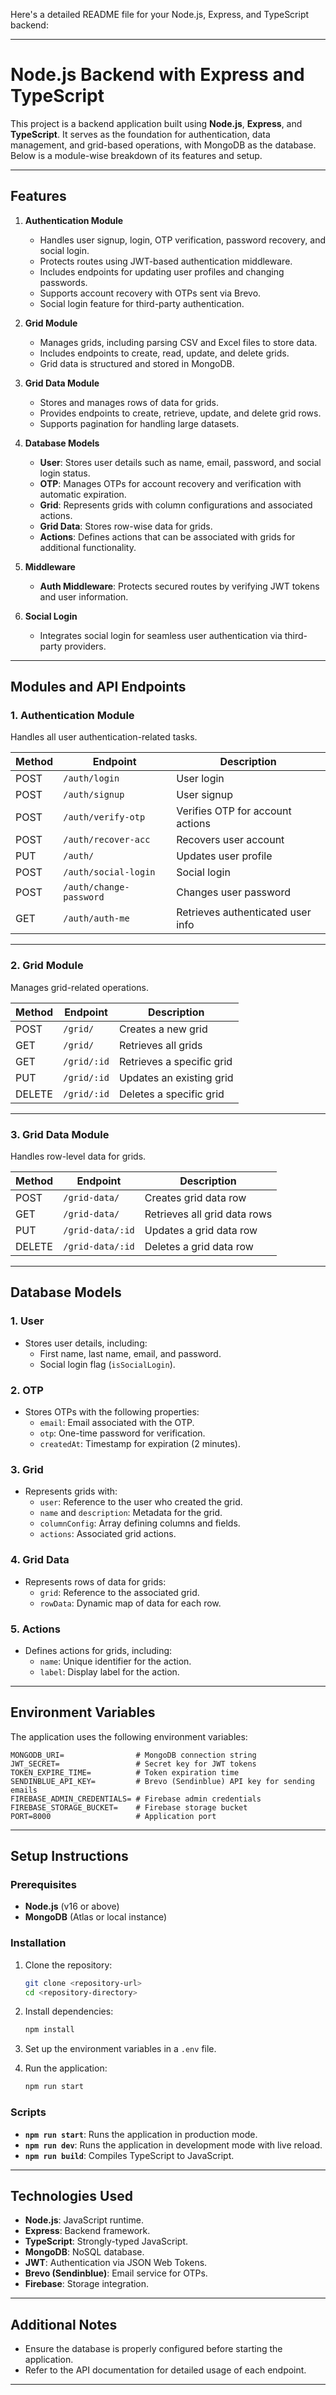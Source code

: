 Here's a detailed README file for your Node.js, Express, and TypeScript backend:

---

# Node.js Backend with Express and TypeScript

This project is a backend application built using **Node.js**, **Express**, and **TypeScript**. It serves as the foundation for authentication, data management, and grid-based operations, with MongoDB as the database. Below is a module-wise breakdown of its features and setup.

---

## Features

1. **Authentication Module**
   - Handles user signup, login, OTP verification, password recovery, and social login.
   - Protects routes using JWT-based authentication middleware.
   - Includes endpoints for updating user profiles and changing passwords.
   - Supports account recovery with OTPs sent via Brevo.
   - Social login feature for third-party authentication.

2. **Grid Module**
   - Manages grids, including parsing CSV and Excel files to store data.
   - Includes endpoints to create, read, update, and delete grids.
   - Grid data is structured and stored in MongoDB.

3. **Grid Data Module**
   - Stores and manages rows of data for grids.
   - Provides endpoints to create, retrieve, update, and delete grid rows.
   - Supports pagination for handling large datasets.

4. **Database Models**
   - **User**: Stores user details such as name, email, password, and social login status.
   - **OTP**: Manages OTPs for account recovery and verification with automatic expiration.
   - **Grid**: Represents grids with column configurations and associated actions.
   - **Grid Data**: Stores row-wise data for grids.
   - **Actions**: Defines actions that can be associated with grids for additional functionality.

5. **Middleware**
   - **Auth Middleware**: Protects secured routes by verifying JWT tokens and user information.

6. **Social Login**
   - Integrates social login for seamless user authentication via third-party providers.

---

## Modules and API Endpoints

### 1. Authentication Module
Handles all user authentication-related tasks.

| Method | Endpoint          | Description                       |
|--------|-------------------|-----------------------------------|
| POST   | `/auth/login`     | User login                       |
| POST   | `/auth/signup`    | User signup                      |
| POST   | `/auth/verify-otp`| Verifies OTP for account actions |
| POST   | `/auth/recover-acc`| Recovers user account            |
| PUT    | `/auth/`          | Updates user profile             |
| POST   | `/auth/social-login`| Social login                    |
| POST   | `/auth/change-password`| Changes user password       |
| GET    | `/auth/auth-me`   | Retrieves authenticated user info|

---

### 2. Grid Module
Manages grid-related operations.

| Method | Endpoint        | Description                  |
|--------|-----------------|------------------------------|
| POST   | `/grid/`        | Creates a new grid           |
| GET    | `/grid/`        | Retrieves all grids          |
| GET    | `/grid/:id`     | Retrieves a specific grid    |
| PUT    | `/grid/:id`     | Updates an existing grid     |
| DELETE | `/grid/:id`     | Deletes a specific grid      |

---

### 3. Grid Data Module
Handles row-level data for grids.

| Method | Endpoint          | Description                  |
|--------|-------------------|------------------------------|
| POST   | `/grid-data/`     | Creates grid data row        |
| GET    | `/grid-data/`     | Retrieves all grid data rows |
| PUT    | `/grid-data/:id`  | Updates a grid data row      |
| DELETE | `/grid-data/:id`  | Deletes a grid data row      |

---

## Database Models

### 1. User
- Stores user details, including:
  - First name, last name, email, and password.
  - Social login flag (`isSocialLogin`).

### 2. OTP
- Stores OTPs with the following properties:
  - `email`: Email associated with the OTP.
  - `otp`: One-time password for verification.
  - `createdAt`: Timestamp for expiration (2 minutes).

### 3. Grid
- Represents grids with:
  - `user`: Reference to the user who created the grid.
  - `name` and `description`: Metadata for the grid.
  - `columnConfig`: Array defining columns and fields.
  - `actions`: Associated grid actions.

### 4. Grid Data
- Represents rows of data for grids:
  - `grid`: Reference to the associated grid.
  - `rowData`: Dynamic map of data for each row.

### 5. Actions
- Defines actions for grids, including:
  - `name`: Unique identifier for the action.
  - `label`: Display label for the action.

---

## Environment Variables

The application uses the following environment variables:

```env
MONGODB_URI=                # MongoDB connection string
JWT_SECRET=                 # Secret key for JWT tokens
TOKEN_EXPIRE_TIME=          # Token expiration time
SENDINBLUE_API_KEY=         # Brevo (Sendinblue) API key for sending emails
FIREBASE_ADMIN_CREDENTIALS= # Firebase admin credentials
FIREBASE_STORAGE_BUCKET=    # Firebase storage bucket
PORT=8000                   # Application port
```

---

## Setup Instructions

### Prerequisites
- **Node.js** (v16 or above)
- **MongoDB** (Atlas or local instance)

### Installation
1. Clone the repository:
   ```bash
   git clone <repository-url>
   cd <repository-directory>
   ```

2. Install dependencies:
   ```bash
   npm install
   ```

3. Set up the environment variables in a `.env` file.

4. Run the application:
   ```bash
   npm run start
   ```

### Scripts
- **`npm run start`**: Runs the application in production mode.
- **`npm run dev`**: Runs the application in development mode with live reload.
- **`npm run build`**: Compiles TypeScript to JavaScript.

---

## Technologies Used

- **Node.js**: JavaScript runtime.
- **Express**: Backend framework.
- **TypeScript**: Strongly-typed JavaScript.
- **MongoDB**: NoSQL database.
- **JWT**: Authentication via JSON Web Tokens.
- **Brevo (Sendinblue)**: Email service for OTPs.
- **Firebase**: Storage integration.

---

## Additional Notes

- Ensure the database is properly configured before starting the application.
- Refer to the API documentation for detailed usage of each endpoint.

--- 

